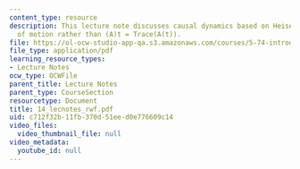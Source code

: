 ```yaml
---
content_type: resource
description: This lecture note discusses causal dynamics based on Heisenberg equation
  of motion rather than (A)t = Trace(A(t)).
file: https://ol-ocw-studio-app-qa.s3.amazonaws.com/courses/5-74-introductory-quantum-mechanics-ii-spring-2004/c712f32b11fb370d51eed0e776609c14_14_lecnotes_rwf.pdf
file_type: application/pdf
learning_resource_types:
- Lecture Notes
ocw_type: OCWFile
parent_title: Lecture Notes
parent_type: CourseSection
resourcetype: Document
title: 14_lecnotes_rwf.pdf
uid: c712f32b-11fb-370d-51ee-d0e776609c14
video_files:
  video_thumbnail_file: null
video_metadata:
  youtube_id: null
---
```

